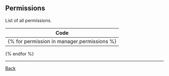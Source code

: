 ## Permissions

List of all permissions.

| Code                           |
|--------------------------------|
{% for permission in manager.permissions %}| {{ permission }} |
{% endfor %}

---
[Back](index.md)